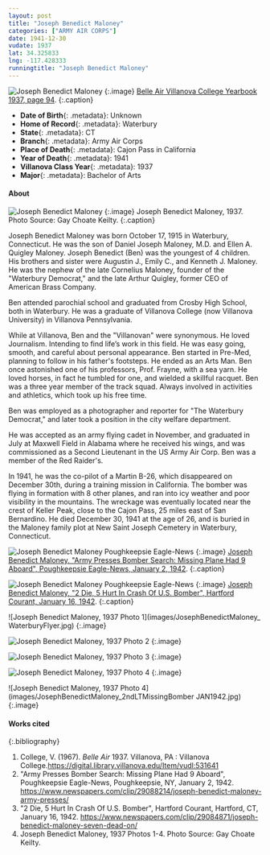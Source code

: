 ```yaml
---
layout: post
title: "Joseph Benedict Maloney"
categories: ["ARMY AIR CORPS"]
date: 1941-12-30
vudate: 1937
lat: 34.325833
lng: -117.428333
runningtitle: "Joseph Benedict Maloney"
---
```

![Joseph Benedict Maloney](images/JosephBenedictMaloney1.jpg)
   {:.image}
[Belle Air Villanova College Yearbook 1937, page 94](https://digital.library.villanova.edu/Item/vudl:531641).
  {:.caption}

* **Date of Birth**{: .metadata}: Unknown
* **Home of Record**{: .metadata}: Waterbury
* **State**{: .metadata}: CT
* **Branch**{: .metadata}: Army Air Corps
* **Place of Death**{: .metadata}: Cajon Pass in California
* **Year of Death**{: .metadata}: 1941
* **Villanova Class Year**{: .metadata}: 1937
* **Major**{: .metadata}: Bachelor of Arts

#### About

![Joseph Benedict Maloney](images/JosephBenedictMaloney_uniform.jpg)
   {:.image}
Joseph Benedict Maloney, 1937. Photo Source: Gay Choate Keilty.
   {:.caption}

Joseph Benedict Maloney was born October 17, 1915 in Waterbury, Connecticut. He was the son of Daniel Joseph Maloney, M.D. and Ellen A. Quigley Maloney. Joseph Benedict (Ben) was the youngest of 4 children. His brothers and sister were Augustin J., Emily C., and Kenneth J. Maloney. He was the nephew of the late Cornelius Maloney, founder of the "Waterbury Democrat," and the late Arthur Quigley, former CEO of American Brass Company.

Ben attended parochial school and graduated from Crosby High School, both in Waterbury. He was a graduate of Villanova College (now Villanova University) in Villanova Pennsylvania.

While at Villanova, Ben and the "Villanovan" were synonymous. He loved Journalism. Intending to find life’s work in this field. He was easy going, smooth, and careful about personal appearance. Ben started in Pre-Med, planning to follow in his father's footsteps. He ended as an Arts Man. Ben once astonished one of his professors, Prof. Frayne, with a sea yarn. He loved horses, in fact he tumbled for one, and wielded a skillful racquet. Ben was a three year member of the track squad. Always involved in activities and athletics, which took up his free time.

Ben was employed as a photographer and reporter for "The Waterbury Democrat," and later took a position in the city welfare department.

He was accepted as an army flying cadet in November, and graduated in July at Maxwell Field in Alabama where he received his wings, and was commissioned as a Second Lieutenant in the US Army Air Corp. Ben was a member of the Red Raider's.

In 1941, he was the co-pilot of a Martin B-26, which disappeared on December 30th, during a training mission in California. The bomber was flying in formation with 8 other planes, and ran into icy weather and poor visibility in the mountains. The wreckage was eventually located near the crest of Keller Peak, close to the Cajon Pass, 25 miles east of San Bernardino. He died December 30, 1941 at the age of 26, and is buried in the Maloney family plot at New Saint Joseph Cemetery in Waterbury, Connecticut.

![Joseph Benedict Maloney Poughkeepsie Eagle-News](images/JosephBenedictMaloneyPoughkeepsieNewsArticle1.jpg)
   {:.image}
[Joseph Benedict Maloney, "Army Presses Bomber Search: Missing Plane Had 9 Aboard", Poughkeepsie Eagle-News, January 2, 1942](https://www.newspapers.com/clip/29088214/joseph-benedict-maloney-army-presses/).
  {:.caption}

![Joseph Benedict Maloney Poughkeepsie Eagle-News](images/JosephBenedictMaloneyConneticutNewsArticle2.jpg)
  {:.image}
[Joseph Benedict Maloney, "2 Die, 5 Hurt In Crash Of U.S. Bomber", Hartford Courant, January 16, 1942](https://www.newspapers.com/clip/29084871/joseph-benedict-maloney-seven-dead-on/).
  {:.caption}

![Joseph Benedict Maloney, 1937 Photo 1](images/JosephBenedictMaloney_ WaterburyFlyer.jpg)
  {:.image}

![Joseph Benedict Maloney, 1937 Photo 2](images/JosephBenedictMaloney_MemorialSpiritsofKellerPeak.jpg)
  {:.image}

![Joseph Benedict Maloney, 1937 Photo 3](images/JosephBenedictMaloney_MemorialPlaqueCrashSite.jpg)
  {:.image}

![Joseph Benedict Maloney, 1937 Photo 4](images/JosephBenedictMaloney_gravestone.jpg)
  {:.image}

![Joseph Benedict Maloney, 1937 Photo 4](images/JosephBenedictMaloney_2ndLTMissingBomber JAN1942.jpg)
  {:.image}



#### Works cited

{:.bibliography}
1. College, V. (1967). _Belle Air_ 1937. Villanova, PA : Villanova College.<https://digital.library.villanova.edu/Item/vudl:531641>
2. "Army Presses Bomber Search: Missing Plane Had 9 Aboard", Poughkeepsie Eagle-News, Poughkeepsie, NY, January 2, 1942. <https://www.newspapers.com/clip/29088214/joseph-benedict-maloney-army-presses/>
3. "2 Die, 5 Hurt In Crash Of U.S. Bomber", Hartford Courant, Hartford, CT, January 16, 1942. <https://www.newspapers.com/clip/29084871/joseph-benedict-maloney-seven-dead-on/>
4. Joseph Benedict Maloney, 1937 Photos 1-4. Photo Source: Gay Choate Keilty.
